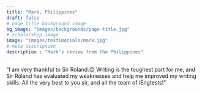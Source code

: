 ```yaml
---
title: "Mark, Philippines"
draft: false
# page title background image
bg_image: "images/backgrounds/page-title.jpg"
# scholarship image
image: "images/testimonials/mark.jpg"
# meta description
description : "Mark's review from the Philippines"
---
```


“I am very thankful to Sir Roland.😊 Writing is the toughest part for me, and Sir Roland has evaluated my weaknesses and help me improved my writing skills. All the very best to you sir, and all the team of iEngtests!"